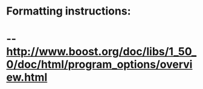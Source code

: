 # Formatting instructions:
#
# -- http://www.boost.org/doc/libs/1_50_0/doc/html/program_options/overview.html
